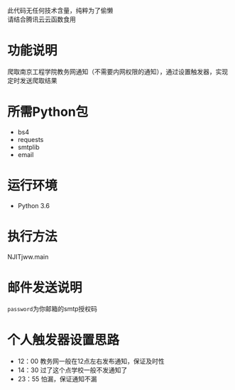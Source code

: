 此代码无任何技术含量，纯粹为了偷懒  
请结合腾讯云云函数食用  
# 功能说明
爬取南京工程学院教务网通知（不需要内网权限的通知），通过设置触发器，实现定时发送爬取结果
# 所需Python包  
* bs4
* requests
* smtplib
* email  
# 运行环境  
* Python 3.6  
# 执行方法  
NJITjww.main  
# 邮件发送说明
`password`为你邮箱的smtp授权码  
# 个人触发器设置思路  
* 12：00 教务网一般在12点左右发布通知，保证及时性
* 14：30 过了这个点学校一般不发通知了
* 23：55 怕漏，保证通知不漏

